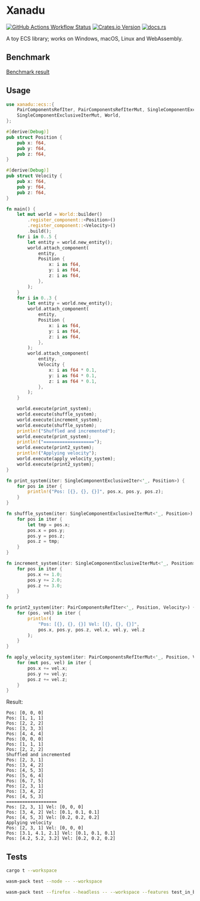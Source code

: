 # Xanadu

[![GitHub Actions Workflow Status](https://img.shields.io/github/actions/workflow/status/yuma140902/xanadu/ci.yml?logo=github&label=CI)](https://github.com/yuma140902/Xanadu/actions/workflows/ci.yml)
[![Crates.io Version](https://img.shields.io/crates/v/xanadu)](https://crates.io/crates/xanadu)
[![docs.rs](https://img.shields.io/docsrs/xanadu?logo=docsdotrs)](https://docs.rs/xanadu/latest/xanadu/)

A toy ECS library; works on Windows, macOS, Linux and WebAssembly.

## Benchmark

[Benchmark result](./doc/benchmark.md)

## Usage

```rust
use xanadu::ecs::{
    PairComponentsRefIter, PairComponentsRefIterMut, SingleComponentExclusiveIter,
    SingleComponentExclusiveIterMut, World,
};

#[derive(Debug)]
pub struct Position {
    pub x: f64,
    pub y: f64,
    pub z: f64,
}

#[derive(Debug)]
pub struct Velocity {
    pub x: f64,
    pub y: f64,
    pub z: f64,
}

fn main() {
    let mut world = World::builder()
        .register_component::<Position>()
        .register_component::<Velocity>()
        .build();
    for i in 0..5 {
        let entity = world.new_entity();
        world.attach_component(
            entity,
            Position {
                x: i as f64,
                y: i as f64,
                z: i as f64,
            },
        );
    }
    for i in 0..3 {
        let entity = world.new_entity();
        world.attach_component(
            entity,
            Position {
                x: i as f64,
                y: i as f64,
                z: i as f64,
            },
        );
        world.attach_component(
            entity,
            Velocity {
                x: i as f64 * 0.1,
                y: i as f64 * 0.1,
                z: i as f64 * 0.1,
            },
        );
    }

    world.execute(print_system);
    world.execute(shuffle_system);
    world.execute(increment_system);
    world.execute(shuffle_system);
    println!("Shuffled and incremented");
    world.execute(print_system);
    println!("===================");
    world.execute(print2_system);
    println!("Applying velocity");
    world.execute(apply_velocity_system);
    world.execute(print2_system);
}

fn print_system(iter: SingleComponentExclusiveIter<'_, Position>) {
    for pos in iter {
        println!("Pos: [{}, {}, {}]", pos.x, pos.y, pos.z);
    }
}

fn shuffle_system(iter: SingleComponentExclusiveIterMut<'_, Position>) {
    for pos in iter {
        let tmp = pos.x;
        pos.x = pos.y;
        pos.y = pos.z;
        pos.z = tmp;
    }
}

fn increment_system(iter: SingleComponentExclusiveIterMut<'_, Position>) {
    for pos in iter {
        pos.x += 1.0;
        pos.y += 2.0;
        pos.z += 3.0;
    }
}

fn print2_system(iter: PairComponentsRefIter<'_, Position, Velocity>) {
    for (pos, vel) in iter {
        println!(
            "Pos: [{}, {}, {}] Vel: [{}, {}, {}]",
            pos.x, pos.y, pos.z, vel.x, vel.y, vel.z
        );
    }
}

fn apply_velocity_system(iter: PairComponentsRefIterMut<'_, Position, Velocity>) {
    for (mut pos, vel) in iter {
        pos.x += vel.x;
        pos.y += vel.y;
        pos.z += vel.z;
    }
}
```

Result:

```
Pos: [0, 0, 0]
Pos: [1, 1, 1]
Pos: [2, 2, 2]
Pos: [3, 3, 3]
Pos: [4, 4, 4]
Pos: [0, 0, 0]
Pos: [1, 1, 1]
Pos: [2, 2, 2]
Shuffled and incremented
Pos: [2, 3, 1]
Pos: [3, 4, 2]
Pos: [4, 5, 3]
Pos: [5, 6, 4]
Pos: [6, 7, 5]
Pos: [2, 3, 1]
Pos: [3, 4, 2]
Pos: [4, 5, 3]
===================
Pos: [2, 3, 1] Vel: [0, 0, 0]
Pos: [3, 4, 2] Vel: [0.1, 0.1, 0.1]
Pos: [4, 5, 3] Vel: [0.2, 0.2, 0.2]
Applying velocity
Pos: [2, 3, 1] Vel: [0, 0, 0]
Pos: [3.1, 4.1, 2.1] Vel: [0.1, 0.1, 0.1]
Pos: [4.2, 5.2, 3.2] Vel: [0.2, 0.2, 0.2]
```

## Tests

```sh
cargo t --workspace
```

```sh
wasm-pack test --node -- --workspace
```

```sh
wasm-pack test --firefox --headless -- --workspace --features test_in_browser --features benchmark/test_in_browser
```

